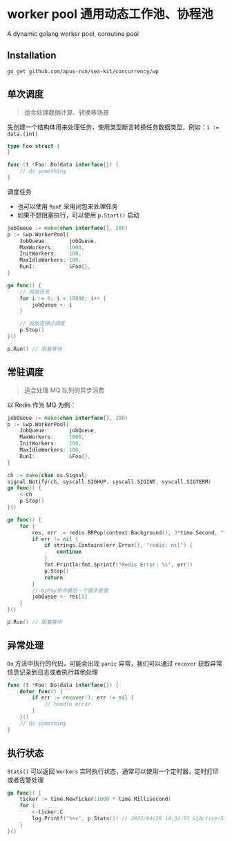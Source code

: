 # worker pool 通用动态工作池、协程池

A dynamic golang worker pool, coroutine pool

## Installation

```
go get github.com/apus-run/sea-kit/concurrency/wp
```

## 单次调度

> 适合处理数据计算、转换等场景

先创建一个结构体用来处理任务，使用类型断言转换任务数据类型，例如：`i := data.(int)` 

~~~go
type Foo struct {
}

func (t *Foo) Do(data interface{}) {
    // do something
}
~~~

调度任务

- 也可以使用 `RunF` 采用闭包来处理任务
- 如果不想阻塞执行，可以使用 `p.Start()` 启动

~~~go
jobQueue := make(chan interface{}, 200)
p := &wp.WorkerPool{
    JobQueue:       jobQueue,
    MaxWorkers:     1000,
    InitWorkers:    100,
    MaxIdleWorkers: 100,
    RunI:           &Foo{},
}

go func() {
    // 投放任务
    for i := 0; i < 10000; i++ {
        jobQueue <- i
    }

    // 投放完停止调度
    p.Stop()
}()

p.Run() // 阻塞等待
~~~

## 常驻调度

> 适合处理 MQ 队列的异步消费

以 Redis 作为 MQ 为例：

~~~go
jobQueue := make(chan interface{}, 200)
p := &wp.WorkerPool{
    JobQueue:       jobQueue,
    MaxWorkers:     1000,
    InitWorkers:    100,
    MaxIdleWorkers: 100,
    RunI:           &Foo{},
}

ch := make(chan os.Signal)
signal.Notify(ch, syscall.SIGHUP, syscall.SIGINT, syscall.SIGTERM)
go func() {
    <-ch
    p.Stop()
}()

go func() {
    for {
        res, err := redis.BRPop(context.Background(), 3*time.Second, "foo").Result()
        if err != nil {
            if strings.Contains(err.Error(), "redis: nil") {
                continue
            }
            fmt.Println(fmt.Sprintf("Redis Error: %s", err))
            p.Stop()
            return
        }
        // brPop命令最后一个键才是值
        jobQueue <- res[1]
    }
}()

p.Run() // 阻塞等待
~~~

## 异常处理

`Do` 方法中执行的代码，可能会出现 `panic` 异常，我们可以通过 `recover` 获取异常信息记录到日志或者执行其他处理

~~~go
func (t *Foo) Do(data interface{}) {
    defer func() {
        if err := recover(); err != nil {
            // handle error
        }
    }()
    // do something
}
~~~

## 执行状态

`Stats()` 可以返回 `Workers` 实时执行状态，通常可以使用一个定时器，定时打印或者告警处理

```go
go func() {
    ticker := time.NewTicker(1000 * time.Millisecond)
    for {
        <-ticker.C
        log.Printf("%+v", p.Stats()) // 2021/04/26 14:32:53 &{Active:5 Idle:95 Total:100}
    }
}()
```